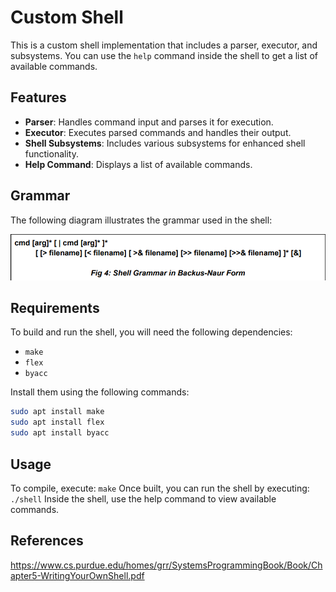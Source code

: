 # Custom Shell

This is a custom shell implementation that includes a parser, executor, and subsystems. You can use the `help` command inside the shell to get a list of available commands.

## Features

- **Parser**: Handles command input and parses it for execution.
- **Executor**: Executes parsed commands and handles their output.
- **Shell Subsystems**: Includes various subsystems for enhanced shell functionality.
- **Help Command**: Displays a list of available commands.

## Grammar

The following diagram illustrates the grammar used in the shell:

![Grammar](./assets/grammar.png)

## Requirements

To build and run the shell, you will need the following dependencies:

- `make`
- `flex`
- `byacc`

Install them using the following commands:

```bash
sudo apt install make
sudo apt install flex
sudo apt install byacc
```

## Usage

To compile, execute: `make`
Once built, you can run the shell by executing: `./shell`
Inside the shell, use the help command to view available commands.

## References

https://www.cs.purdue.edu/homes/grr/SystemsProgrammingBook/Book/Chapter5-WritingYourOwnShell.pdf
